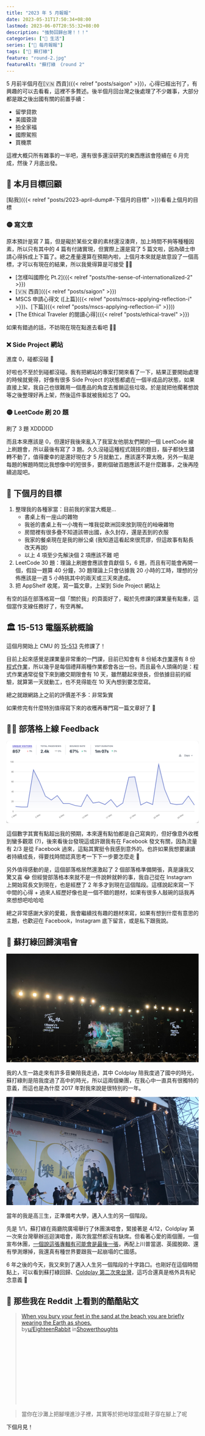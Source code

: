 ```yaml
---
title: "2023 年 5 月報報"
date: 2023-05-31T17:50:34+08:00
lastmod: 2023-06-07T20:55:32+08:00
description: "強勢回歸台灣！！！"
categories: ["🍫 生活"]
series: ["📰 每月報報"]
tags: ["💚 蘇打綠"]
feature: "round-2.jpg"
featureAlt: "蘇打綠 《round 2"
---
```


5 月前半個月在[🇻🇳 西貢]({{< relref "posts/saigon" >}})，心得已經出刊了，有興趣的可以去看看，這裡不多贅述。後半個月回台灣之後處理了不少雜事，大部分都是跟之後出國有關的前置手續：

- 留學貸款
- 美國簽證
- 拍全家福
- 國際駕照
- 買機票

這裡大概只所有雜事的一半吧，還有很多還沒研究的東西應該會陸續在 6 月完成，然後 7 月底出發。

## 🎯 本月目標回顧

[點我]({{< relref "posts/2023-april-dump#-下個月的目標" >}})看看上個月的目標

### 🟡 寫文章

原本預計是寫 7 篇，但是礙於某些文章的素材還沒湊齊，加上時間不夠等種種因素，所以只有其中的 4 篇有付諸實現，但實際上還是寫了 5 篇文啦，因為碩士申請心得拆成上下篇了。總之產量還算在預期內啦，上個月本來就是故意設了一個高標，才可以有現在的結果，所以我覺得算是可接受 👌🏻

- [怎樣叫國際化 Pt.2]({{< relref "posts/the-sense-of-internationalized-2" >}})
- [🇻🇳 西貢]({{< relref "posts/saigon" >}})
- MSCS 申請心得文 ([上篇]({{< relref "posts/mscs-applying-reflection-i" >}})、[下篇]({{< relref "posts/mscs-applying-reflection-ii" >}}))
- [The Ethical Traveler 的閱讀心得]({{< relref "posts/ethical-travel" >}})

如果有錯過的話，不妨現在現在點進去看吧 👍🏻

### ❌ Side Project 網站

進度 0，碰都沒碰 🙈

好啦也不至於到碰都沒碰。我有把網站的專案打開來看了一下，結果正要開始處理的時候就覺得，好像有很多 Side Project 的狀態都處在一個半成品的狀態，如果直接上架，我自己也很難用一個產品的角度去推銷這些垃圾。於是就把他擱著想說等之後整理好再上架，然後這件事就被我給忘了 QQ。

### 🟡 LeetCode 刷 20 題

刷了 3 題 XDDDDD

而且本來應該是 0，但還好我後來亂入了我室友他朋友們開的一個 LeetCode 線上刷題會，所以最後有寫了 3 題。久久沒碰這種程式競技的題目，腦子都快生鏽轉不動了，值得慶幸的是還好現在才 5 月就動工，應該還不算太晚，另外一點是每題的解題時間比我想像中的短很多，要刷個破百題應該不是什麼難事，之後再陸續追蹤吧。

## 🎯 下個月的目標

1. 整理我的各種家當：目前我的家當大概是...
   - 書桌上有一座山的雜物
   - 我爸的書桌上有一小塊有一堆我從歐洲回來放到現在的~~垃圾~~雜物
   - 房間裡有很多疊不知道該帶出國，永久封存，還是丟到的衣服
   - 我家的餐桌現在是我的辦公桌 (我知道這看起來很荒謬，但這故事有點長改天再說)
   - 以上 4 項至少先解決個 2 項應該不難 吧
2. LeetCode 30 題：理論上刷題會應該會貢獻個 5，6 題，而且有可能會再開一個，假設一題算 40 分鐘，30 題理論上只會佔據我 20 小時的工時，理想的分佈應該是一週 5 小時挑其中的兩天或三天來達成。
3. 把 AppShelf 收尾，寫一篇文章，上架到 Side Project 網站上

有空的話在部落格寫一個「關於我」的頁面好了，礙於先修課的課業量有點重，這個當作支線任務好了，有空再解。

## 🏛 15-513 電腦系統概論

這個月開始上 CMU 的 [15-513](https://www.cs.cmu.edu/~213/) 先修課了！

目前上起來感覺是課業量非常重的一門課，目前已知會有 8 份紙本<abbr title="Assignment">作業</abbr>還有 8 份<abbr title="Lab">程式作業</abbr>，所以幾乎是每個禮拜兩種作業都會各出一份。而且最令人頭痛的是：程式作業通常從發下來到繳交期限會有 10 天，雖然聽起來很長，但依據目前的經驗，就算第一天就動工，也不見得能在 10 天內想到要怎麼寫。

總之就跟網路上之前的評價差不多：非常紮實

如果修完有什麼特別值得寫下來的收穫再專門寫一篇文章好了 🤔

## ✍🏻 部落格上線 Feedback

![部落格瀏覽人次統計圖表](blog-stats.png "本月有 857 人次造訪這個部落格")

這個數字其實有點超出我的預期，本來還有點怕都是自己寫爽的，但好像意外收穫到蠻多觀眾 (?)，後來看後台發現這或許跟我有在 Facebook 發文有關，因為流量有 2/3 是從 Facebook 過來，這點其實挺令我感到意外的。也許如果我想要讓讀者持續成長，得要找時間認真思考一下下一步要怎麼走 🤔

另外值得感動的是，這個部落格居然還激起了 2 個部落格準備開張，真是讓我又驚又喜 😂 但經營部落格本來就不是一件說幹就幹的事，我自己從在 Instagram 上開始寫長文到現在，也是經歷了 2 年多才到現在這個階段。這樣說起來寫一下中間的心得 + 過來人經歷好像也是一個不錯的題材，如果有很多人敲碗的話我再來想想吧哈哈哈

總之非常感謝大家的愛戴，我會繼續找有趣的題材來寫，如果有想到什麼有意思的主題，也歡迎在 Facebook，Instagram 底下留言，或是私下跟我說。

## 💚 蘇打綠回歸演唱會

![蘇打綠 《round 2》](round-2.jpg "昨天 (5/30) 蘇打綠日，去兩廳院廣場看他們的回歸演唱會")

我的人生一路走來有許多音樂陪我走過，其中 Coldplay 陪我度過了國中的時光，蘇打綠則是陪我度過了高中的時光，所以這兩個樂團，在我心中一直具有很獨特的意義，而這也是為什麼 2017 年對我來說是很特別的一年。

![蘇打綠 樂計畫「最後安可」](nso-encore.jpg)

當年的我是高三生，正準備考大學，邁入人生的另一個階段。

先是 1/1，蘇打綠在兩廳院廣場舉行了休團演唱會，緊接著是 4/12，Coldplay 第一次來台灣舉辦巡迴演唱會，兩次我當然都沒有缺席。但看著心愛的兩個團，一個宣布休團，[一個說這張專輯有可能會是最後一張](https://www.rollingstone.com/music/music-news/coldplay-hint-at-final-album-a-head-full-of-dreams-80245/)，再配上川普當選、英國脫歐、還有學測爆掉，我還真有種世界要跟我一起崩塌的亡國感。

6 年之後的今天，我又來到了邁入人生另一個階段的十字路口。也剛好在這個時間點上，可以看到蘇打綠回歸、[Coldplay 第二次來台灣](https://fb.watch/kTh8NTyout/)，這巧合還真是格外具有紀念意義 💚

## 👻 那些我在 Reddit 上看到的酷酷貼文

<blockquote class="reddit-embed-bq" style="height:240px" data-embed-height="240"><a href="https://www.reddit.com/r/Showerthoughts/comments/12fnjzx/when_you_bury_your_feet_in_the_sand_at_the_beach/">When you bury your feet in the sand at the beach you are briefly wearing the Earth as shoes.</a><br> by<a href="https://www.reddit.com/user/EighteenRabbit/">u/EighteenRabbit</a> in<a href="https://www.reddit.com/r/Showerthoughts/">Showerthoughts</a></blockquote><script async="" src="https://embed.reddit.com/widgets.js" charset="UTF-8"></script>

> 當你在沙灘上把腳埋進沙子裡，其實等於把地球當成鞋子穿在腳上了呢

下個月見！
